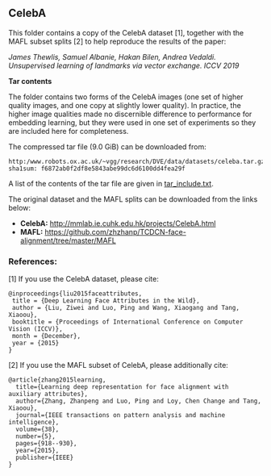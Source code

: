 ## CelebA

This folder contains a copy of the CelebA dataset [1], together with the MAFL subset splits [2]
to help reproduce the results of the paper:

*James Thewlis, Samuel Albanie, Hakan Bilen, Andrea Vedaldi. Unsupervised learning of landmarks via vector exchange. ICCV 2019*

**Tar contents**

The folder contains two forms of the CelebA images (one set of higher quality images, and
one copy at slightly lower quality).  In practice, the higher image qualities made no
discernible difference to performance for embedding learning, but they were used in one set of experiments so they are included here for completeness.

The compressed tar file (9.0 GiB) can be downloaded from:

```
http:/www.robots.ox.ac.uk/~vgg/research/DVE/data/datasets/celeba.tar.gz
sha1sum: f6872ab0f2df8e5843abe99dc6d6100dd4fea29f
```
A list of the contents of the tar file are given in [tar_include.txt](tar_include.txt).


The original dataset and the MAFL splits can be downloaded from the links below:

* **CelebA:** http://mmlab.ie.cuhk.edu.hk/projects/CelebA.html
* **MAFL:** https://github.com/zhzhanp/TCDCN-face-alignment/tree/master/MAFL

### References:

[1] If you use the CelebA dataset, please cite:
```
@inproceedings{liu2015faceattributes,
 title = {Deep Learning Face Attributes in the Wild},
 author = {Liu, Ziwei and Luo, Ping and Wang, Xiaogang and Tang, Xiaoou},
 booktitle = {Proceedings of International Conference on Computer Vision (ICCV)},
 month = {December},
 year = {2015} 
}
```

[2] If you use the MAFL subset of CelebA, please additionally cite:

```
@article{zhang2015learning,
  title={Learning deep representation for face alignment with auxiliary attributes},
  author={Zhang, Zhanpeng and Luo, Ping and Loy, Chen Change and Tang, Xiaoou},
  journal={IEEE transactions on pattern analysis and machine intelligence},
  volume={38},
  number={5},
  pages={918--930},
  year={2015},
  publisher={IEEE}
}
```
